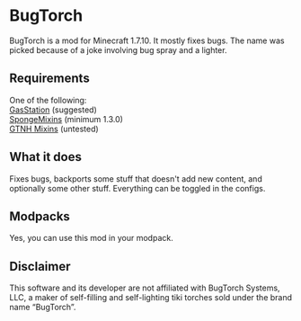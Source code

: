 # BugTorch

BugTorch is a mod for Minecraft 1.7.10. It mostly fixes bugs. The name was picked because of a joke involving bug spray and a lighter.

## Requirements

One of the following:  
[GasStation](https://github.com/FalsePattern/GasStation) (suggested)  
[SpongeMixins](https://github.com/GTNewHorizons/SpongeMixins) (minimum 1.3.0)  
[GTNH Mixins](https://github.com/GTNewHorizons/GTNHMixins) (untested)

## What it does
Fixes bugs, backports some stuff that doesn't add new content, and optionally some other stuff. Everything can be toggled in the configs. 

## Modpacks
Yes, you can use this mod in your modpack.

## Disclaimer
This software and its developer are not affiliated with BugTorch Systems, LLC, a maker of self-filling and self-lighting tiki torches sold under the brand name “BugTorch”.
